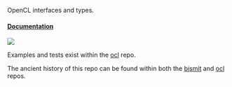 OpenCL interfaces and types.

#### [Documentation](http://doc.cogciprocate.com/ocl_core/ocl_core/)

[![](http://meritbadge.herokuapp.com/ocl_core)](https://crates.io/crates/ocl_core)

Examples and tests exist within the [ocl](https://github.com/cogciprocate/ocl) repo.

The ancient history of this repo can be found within both the [bismit](https://github.com/cogciprocate/bismit) and [ocl](https://github.com/cogciprocate/ocl) repos.